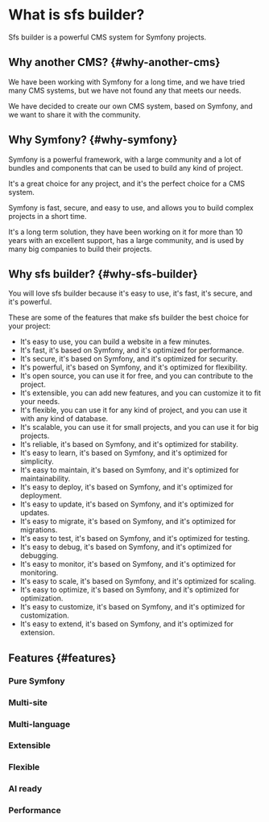# What is sfs builder?

Sfs builder is a powerful CMS system for Symfony projects.

## Why another CMS? {#why-another-cms}

We have been working with Symfony for a long time, and we have tried many CMS systems, but we have not found any that 
meets our needs.

We have decided to create our own CMS system, based on Symfony, and we want to share it with the community.

## Why Symfony? {#why-symfony}

Symfony is a powerful framework, with a large community and a lot of bundles and components that can be used to build
any kind of project.

It's a great choice for any project, and it's the perfect choice for a CMS system.

Symfony is fast, secure, and easy to use, and allows you to build complex projects in a short time.

It's a long term solution, they have been working on it for more than 10 years with an excellent support, has a large 
community, and is used by many big companies to build their projects.

## Why sfs builder? {#why-sfs-builder}

You will love sfs builder because it's easy to use, it's fast, it's secure, and it's powerful.

These are some of the features that make sfs builder the best choice for your project:

- It's easy to use, you can build a website in a few minutes.
- It's fast, it's based on Symfony, and it's optimized for performance.
- It's secure, it's based on Symfony, and it's optimized for security.
- It's powerful, it's based on Symfony, and it's optimized for flexibility.
- It's open source, you can use it for free, and you can contribute to the project.
- It's extensible, you can add new features, and you can customize it to fit your needs.
- It's flexible, you can use it for any kind of project, and you can use it with any kind of database.
- It's scalable, you can use it for small projects, and you can use it for big projects.
- It's reliable, it's based on Symfony, and it's optimized for stability.
- It's easy to learn, it's based on Symfony, and it's optimized for simplicity.
- It's easy to maintain, it's based on Symfony, and it's optimized for maintainability.
- It's easy to deploy, it's based on Symfony, and it's optimized for deployment.
- It's easy to update, it's based on Symfony, and it's optimized for updates.
- It's easy to migrate, it's based on Symfony, and it's optimized for migrations.
- It's easy to test, it's based on Symfony, and it's optimized for testing.
- It's easy to debug, it's based on Symfony, and it's optimized for debugging.
- It's easy to monitor, it's based on Symfony, and it's optimized for monitoring.
- It's easy to scale, it's based on Symfony, and it's optimized for scaling.
- It's easy to optimize, it's based on Symfony, and it's optimized for optimization.
- It's easy to customize, it's based on Symfony, and it's optimized for customization.
- It's easy to extend, it's based on Symfony, and it's optimized for extension.

## Features {#features}

### Pure Symfony

### Multi-site

### Multi-language

### Extensible

### Flexible

### AI ready

### Performance


